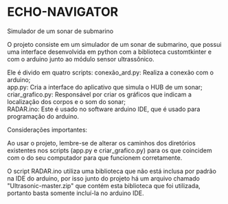 # ECHO-NAVIGATOR
Simulador de um sonar de submarino

O projeto consiste em um simulador de um sonar de submarino, que possui uma interface desenvolvida em python com a biblioteca customtkinter 
e com o arduino junto ao módulo sensor ultrassônico.

Ele é divido em quatro scripts:
  conexão_ard.py:   Realiza a conexão com o arduino;  
  app.py: Cria a interface do aplicativo que simula o HUB de um sonar;  
  criar_grafico.py: Responsável por criar os gráficos que indicam a localização dos corpos e o som do sonar;  
  RADAR.ino: Este é usado no software arduino IDE, que é usado para programação do arduino.  

Considerações importantes:

Ao usar o projeto, lembre-se de alterar os caminhos dos diretórios existentes nos scripts (app.py e criar_grafico.py) para os que coincidem com o do
seu computador para que funcionem corretamente.

O script RADAR.ino utiliza uma biblioteca que não está inclusa por padrão na IDE do arduino, por isso junto do projeto há um arquivo chamado "Ultrasonic-master.zip" que contém
esta biblioteca que foi utilizada, portanto basta somente incluí-la no arduino IDE.


